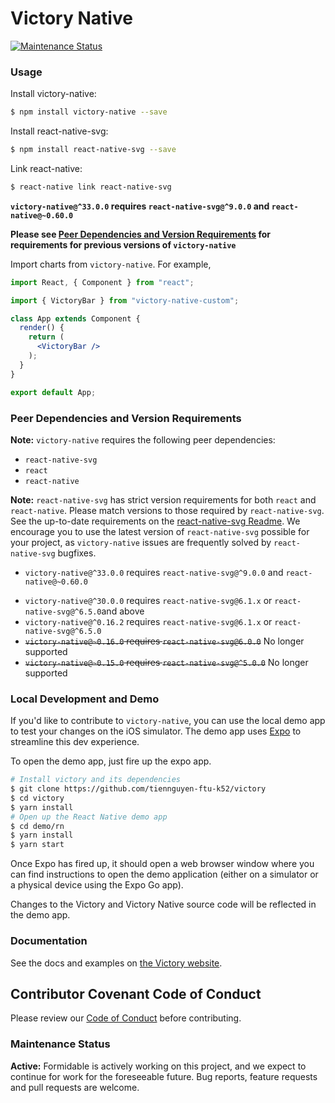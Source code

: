 # Victory Native

[![Maintenance Status][maintenance-image]](#maintenance-status)

### Usage

Install victory-native:
```sh
$ npm install victory-native --save
```

Install react-native-svg:
```sh
$ npm install react-native-svg --save
```

Link react-native:
```sh
$ react-native link react-native-svg
```
**`victory-native@^33.0.0` requires `react-native-svg@^9.0.0` and `react-native@~0.60.0`**

**Please see [Peer Dependencies and Version Requirements](#peer-dependencies-and-version-requirements) for requirements for previous versions of `victory-native`**


Import charts from `victory-native`. For example,

```jsx
import React, { Component } from "react";

import { VictoryBar } from "victory-native-custom";

class App extends Component {
  render() {
    return (
      <VictoryBar />
    );
  }
}

export default App;
```

### Peer Dependencies and Version Requirements

**Note:** `victory-native` requires the following peer dependencies:
- `react-native-svg`
- `react`
- `react-native`

**Note:** `react-native-svg` has strict version requirements for both `react` and `react-native`. Please match versions to those required by `react-native-svg`. See the up-to-date requirements on the [react-native-svg Readme][react-native-svg-readme].
We encourage you to use the latest version of `react-native-svg` possible for your project, as `victory-native` issues are frequently solved by `react-native-svg` bugfixes.

- `victory-native@^33.0.0` requires `react-native-svg@^9.0.0` and `react-native@~0.60.0`
* `victory-native@^30.0.0` requires `react-native-svg@6.1.x`  or `react-native-svg@^6.5.0`and above
* `victory-native@^0.16.2` requires `react-native-svg@6.1.x` or `react-native-svg@^6.5.0`
* ~~`victory-native@~0.16.0` requires `react-native-svg@6.0.0`~~ No longer supported
* ~~`victory-native@~0.15.0` requires `react-native-svg@^5.0.0`~~ No longer supported

### Local Development and Demo

If you'd like to contribute to `victory-native`, you can use the local demo app to test your changes on the iOS simulator. The demo app uses [Expo](https://expo.dev/) to streamline this dev experience.

To open the demo app, just fire up the expo app.

```sh
# Install victory and its dependencies
$ git clone https://github.com/tiennguyen-ftu-k52/victory
$ cd victory
$ yarn install
# Open up the React Native demo app
$ cd demo/rn
$ yarn install
$ yarn start
```

Once Expo has fired up, it should open a web browser window where you can find instructions to open the demo application (either on a simulator or a physical device using the Expo Go app).

Changes to the Victory and Victory Native source code will be reflected in the demo app.

### Documentation

See the docs and examples on [the Victory website](https://formidable.com/open-source/victory/docs/native).

## Contributor Covenant Code of Conduct

Please review our [Code of Conduct][code] before contributing.


### Maintenance Status

**Active:** Formidable is actively working on this project, and we expect to continue for work for the foreseeable future. Bug reports, feature requests and pull requests are welcome.


[code]: https://github.com/FormidableLabs/.github/blob/master/CODE_OF_CONDUCT.md
[victory-native-demo]:https://github.com/tiennguyen-ftu-k52/victory-native-demo
[react-native-svg-readme]: https://github.com/react-native-community/react-native-svg#notice
[maintenance-image]: https://img.shields.io/badge/maintenance-active-green.svg

